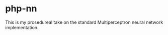 # php-nn
This is my prosedureal take on the standard Multiperceptron neural network implementation.
